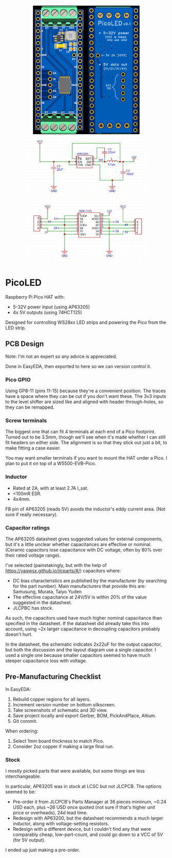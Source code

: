 <p align="middle">
  <img src="render.png" height="400" />
  <img src="schematic.png" height="400" /> 
</p>

# PicoLED

Raspberry Pi Pico HAT with:

- 5-32V power input (using AP63205)
- 4x 5V outputs (using 74HCT125)

Designed for controlling WS28xx LED strips and powering the Pico from the LED strip.

## PCB Design

Note: I'm not an expert so any advice is appreciated.

Done in EasyEDA, then exported to here so we can version control it.

### Pico GPIO

Using GP8-11 (pins 11-15) because they're a convenient position. The traces have a space where they can be cut if you don't want these. The 3v3 inputs to the level shifter are sized like and aligned with header through-holes, so they can be remapped.

### Screw terminals

The biggest one that can fit 4 terminals at each end of a Pico footprint.
Turned out to be 3.5mm, though we'll see when it's made whether I can still fit headers on either side.
The alignment is so that they stick out just a bit, to make fitting a case easier.

You may want smaller terminals if you want to mount the HAT under a Pico. I plan to put it on top of a W5500-EVB-Pico.

### Inductor

- Rated at 2A, with at least 2.7A I_sat.
- <100mR ESR.
- 4x4mm.

FB pin of AP63205 (reads 5V) avoids the inductor's eddy current area. (Not sure if really necessary).

### Capacitor ratings


The AP63205 datasheet gives suggested values for external components,
but it's a little unclear whether capacitances are effective or nominal.
(Ceramic capacitors lose capacitance with DC voltage, often by 80% over their rated voltage range).

I've selected (painstakingly, but with the help of https://yaqwsx.github.io/jlcparts/#/) capacitors where:
- DC bias characteristics are published by the manufacturer (by searching for the part number). Main manufacturers that provide this are: Samusung, Murata, Taiyo Yuden
- The effective capacitance at 24V/5V is within 20% of the value suggested in the datasheet.
- JLCPBC has stock.

As such, the capacitors used have much higher nominal capacitance than specified in the datasheet.
If the datasheet did already take this into account, using ~2x larger capacitance in decoupling capacitors probably doesn't hurt.

In the datasheet, the schematic indicates 2x22uF for the output capacitor, but both the discussion and the layout diagram use a single capacitor. I used a single one because smaller capacitors seemed to have much steeper capacitance loss with voltage.

## Pre-Manufacturing Checklist

In EasyEDA:

1. Rebuild copper regions for all layers.
1. Increment version number on bottom silkscreen.
1. Take screenshots of schematic and 3D view.
1. Save project locally and export Gerber, BOM, PickAndPlace, Altium.
1. Git commit.

When ordering:

1. Select 1mm board thickness to match Pico.
1. Consider 2oz copper if making a large final run.

### Stock

I mostly picked parts that were available, but some things are less interchangeable.

In particular, AP63205 was in stock at LCSC but not JLCPCB. The options seemed to be:

- Pre-order it from JLCPCB's Parts Manager at 36 pieces minimum, ~0.24 USD each, plus ~26 USD once quoted (not sure if that's higher unit price or overheads), 24d lead time.
- Redesign with AP63200, but the datasheet recommends a much larger inductor, along with voltage-setting resistors.
- Redesign with a different device, but I couldn't find any that were comparably cheap, low-part-count, and could go down to a VCC of 5V (for 5V output).

I ended up just making a pre-order.